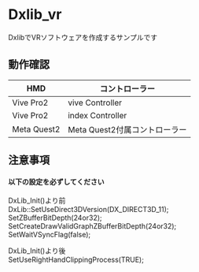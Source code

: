 # Dxlib_vr
DxlibでVRソフトウェアを作成するサンプルです

## 動作確認
| HMD         | コントローラー                | 
| ----------- | ----------------------------- | 
| Vive Pro2   | vive Controller               | 
| Vive Pro2   | index Controller              | 
| Meta Quest2 | Meta Quest2付属コントローラー | 

## 注意事項
#### 以下の設定を必ずしてください
DxLib_Init()より前  
DxLib::SetUseDirect3DVersion(DX_DIRECT3D_11);  
SetZBufferBitDepth(24or32);  
SetCreateDrawValidGraphZBufferBitDepth(24or32);  
SetWaitVSyncFlag(false); 

DxLib_Init()より後  
SetUseRightHandClippingProcess(TRUE);
